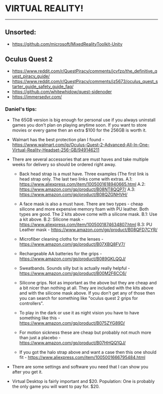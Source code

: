 # VIRTUAL REALITY!

----------------

## Unsorted:

- https://github.com/microsoft/MixedRealityToolkit-Unity

## Oculus Quest 2

- https://www.reddit.com/r/QuestPiracy/comments/jcvfzo/the_definitive_quest_piracy_guide/
- https://www.reddit.com/r/QuestPiracy/comments/jz5673/oculus_quest_starter_guide_safety_guide_faq/
- https://github.com/whitewhidow/quest-sidenoder
- https://immersedvr.com/

### Daniel's tips:

- The 65GB version is big enough for personal use if you always uninstall games you don't plan on playing anytime soon. If you want to store movies or every game then an extra $100 for the 256GB is worth it.

- Walmart has the best protection plan I found - https://www.walmart.com/ip/Oculus-Quest-2-Advanced-All-In-One-Virtual-Reality-Headset-256-GB/949146211

- There are several accessories that are must haves and take multiple weeks for delivery so should be ordered right away.

  - Back head strap is a must have. Three examples (The first link is head strap only. The last two links come with extras.
  A.1: https://www.aliexpress.com/item/1005001618940665.html
  A.2: https://www.amazon.com/gp/product/B08NT8QQP7/
  A.3: https://www.amazon.com/gp/product/B08QZGNHVH/

  - A face mask is also a must have. There are two types - cheap silicone and more expensive memory foam with PU leather. Both types are good. The 2 kits above come with a silicone mask.
  B.1: Use a kit above.
  B.2: Silicone mask - https://www.aliexpress.com/item/1005001874634807.html
  B.3: PU Leather mask - https://www.amazon.com/gp/product/B08QFD7CYR/

  - Microfiber cleaning cloths for the lenses - https://www.amazon.com/gp/product/B07XBQ8FV7/

  - Rechargeable AA batteries for the grips - https://www.amazon.com/gp/product/B089GKLQQJ/

  - Sweatbands. Sounds silly but is actually really helpful - https://www.amazon.com/gp/product/B00M2F6CC6/

  - Silicone grips. Not as important as the above but they are cheap and a bit nicer than nothing at all. They are included with the kits above and with the silicone mask above. If you don't get any of those then you can search for something like "oculus quest 2 grips for controllers".
   
  - To play in the dark or use it as night vision you have to have something like this - https://www.amazon.com/gp/product/B075ZYG89D/

  - For motion sickness these are cheap but probably not much more than just a placebo - https://www.amazon.com/gp/product/B07HHQQ1QJ/

  - If you got the halo strap above and want a case then this one should fit - https://www.aliexpress.com/item/1005001666795484.html

- There are some settings and software you need that I can show you after you get it.

- Virtual Desktop is fairly important and $20. Population: One is probably the only game you will want to pay for. $20.